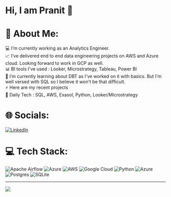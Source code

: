 # Hi, I am Pranit 👋

# 💫 About Me:
💻 I’m currently working as an Analytics Engineer. 
<br>📈 I’ve delivered end to end data engineering projects on AWS and Azure cloud. Looking forward to work in GCP as well. 
<br>📊 BI tools I've used : Looker, Microstrategy, Tableau, Power BI
<br>🌱 I’m currently learning about DBT as I've worked on it with basics. But I'm well versed with SQL so I believe it won't be that difficult.
<br>⚡ Here are my recent projects
<br>🎥 Daily Tech : SQL, AWS, Exasol, Python, Looker/Microstrategy


# 🌐 Socials:
[![LinkedIn](https://img.shields.io/badge/LinkedIn-%230077B5.svg?logo=linkedin&logoColor=white)](https://linkedin.com/in/https://www.linkedin.com/in/patil-pranit/) 

# 💻 Tech Stack:
![Apache Airflow](https://img.shields.io/badge/Apache%20Airflow-017CEE?style=for-the-badge&logo=Apache%20Airflow&logoColor=white) ![Azure](https://img.shields.io/badge/azure-%230072C6.svg?style=for-the-badge&logo=azure-devops&logoColor=white) ![AWS](https://img.shields.io/badge/AWS-%23FF9900.svg?style=for-the-badge&logo=amazon-aws&logoColor=white) ![Google Cloud](https://img.shields.io/badge/Google%20Cloud-%234285F4.svg?style=for-the-badge&logo=google-cloud&logoColor=white) ![Python](https://img.shields.io/badge/python-3670A0?style=for-the-badge&logo=python&logoColor=ffdd54) ![Azure](https://img.shields.io/badge/azure-%230072C6.svg?style=for-the-badge&logo=azure-devops&logoColor=white) ![Postgres](https://img.shields.io/badge/postgres-%23316192.svg?style=for-the-badge&logo=postgresql&logoColor=white) ![SQLite](https://img.shields.io/badge/sqlite-%2307405e.svg?style=for-the-badge&logo=sqlite&logoColor=white)


---
[![](https://visitcount.itsvg.in/api?id=pranit1617&icon=0&color=0)](https://visitcount.itsvg.in)

<!-- Proudly created with GPRM ( https://gprm.itsvg.in ) -->
